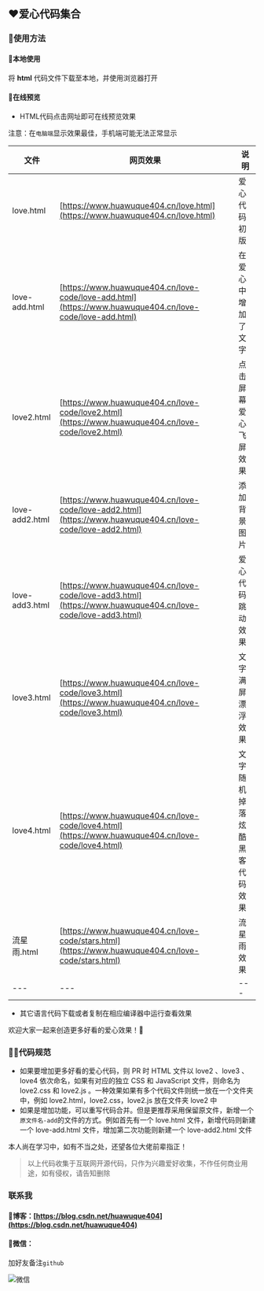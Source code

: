 ## ❤️爱心代码集合

### 🤩使用方法

#### 💌本地使用
将 **html** 代码文件下载至本地，并使用浏览器打开

#### 💌在线预览
- HTML代码点击网址即可在线预览效果

注意：在`电脑端`显示效果最佳，手机端可能无法正常显示

|   文件   |   网页效果   | 说明  |
| ---- | ---- |---- |
|   love.html   |   [https://www.huawuque404.cn/love.html](https://www.huawuque404.cn/love.html)   | 爱心代码初版 |
|   love-add.html   |   [https://www.huawuque404.cn/love-code/love-add.html](https://www.huawuque404.cn/love-code/love-add.html)   | 在爱心中增加了文字 |
|   love2.html   |   [https://www.huawuque404.cn/love-code/love2.html](https://www.huawuque404.cn/love-code/love2.html)   |  点击屏幕爱心飞屏效果  |
| love-add2.html | [https://www.huawuque404.cn/love-code/love-add2.html](https://www.huawuque404.cn/love-code/love-add2.html) | 添加背景图片 |
| love-add3.html | [https://www.huawuque404.cn/love-code/love-add3.html](https://www.huawuque404.cn/love-code/love-add3.html) | 爱心代码跳动效果 |
| love3.html | [https://www.huawuque404.cn/love-code/love3.html](https://www.huawuque404.cn/love-code/love3.html) | 文字满屏漂浮效果 |
| love4.html | [https://www.huawuque404.cn/love-code/love4.html](https://www.huawuque404.cn/love-code/love4.html) | 文字随机掉落炫酷黑客代码效果 |
| 流星雨.html | [https://www.huawuque404.cn/love-code/stars.html](https://www.huawuque404.cn/love-code/stars.html) | 流星雨效果 |
| --- | --- | --- |

- 其它语言代码下载或者复制在相应编译器中运行查看效果

欢迎大家一起来创造更多好看的爱心效果！🍉

### 👨‍💻代码规范
- 如果要增加更多好看的爱心代码，则 PR 时 HTML 文件以 love2 、love3 、love4 依次命名，如果有对应的独立 CSS 和 JavaScript 文件，则命名为 love2.css 和 love2.js 。一种效果如果有多个代码文件则统一放在一个文件夹中，例如 love2.html，love2.css，love2.js 放在文件夹 love2 中
- 如果是增加功能，可以重写代码合并。但是更推荐采用保留原文件，新增一个`原文件名-add`的文件的方式。例如首先有一个 love.html 文件，新增代码则新建一个 love-add.html 文件，增加第二次功能则新建一个 love-add2.html 文件

本人尚在学习中，如有不当之处，还望各位大佬前辈指正！

> 以上代码收集于互联网开源代码，只作为兴趣爱好收集，不作任何商业用途，如有侵权，请告知删除

### 联系我

#### 📢博客：[https://blog.csdn.net/huawuque404](https://blog.csdn.net/huawuque404)

#### 🍊微信：

加好友备注`github`

![微信](https://user-images.githubusercontent.com/109327586/201320198-51fc1cc6-af52-47fd-8ed4-e3c2d5eb3dfd.png)
